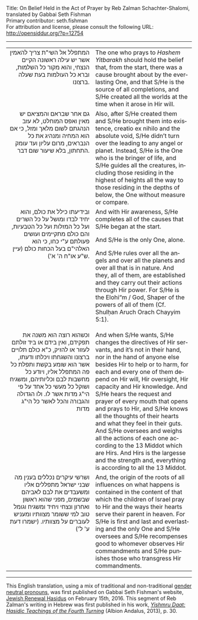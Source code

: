 <html>
<head></head>
<body>
Title: On Belief Held in the Act of Prayer by Reb Zalman Schachter-Shalomi, translated by Gabbai Seth Fishman<br />
Primary contributor: seth.fishman<br />
For attribution and license, please consult the following URL: <a href="http://opensiddur.org/?p=12754">http://opensiddur.org/?p=12754</a>
<p />
<hr />

<table style="margin-left: auto;margin-right: auto;"><tbody>
<tr><td style="vertical-align:top;" width="46%">
<div class="commentary" lang="he" style="text-align: right;">
המתפלל אל השי"ת צריך להאמין אשר יש עילה ראשונה הקיים הנצחי, והוא מקור כל השלמות, וברא כל העולמות בעת שעלה ברצונו. 
</span></div>
</td>
 
<td style="vertical-align:top;" width="53%">
<div class="english" lang="en">
The one who prays to <em>Hashem Yitbarakh</em> should hold the belief that, from the start, there was a cause brought about by the everlasting One, and that S/He is the source of all completions, and S/He created all the worlds at the time when it arose in Hir will.
</div>
</td></tr>


<tr><td style="vertical-align:top;" width="46%">
<div class="commentary" lang="he" style="text-align: right;">
גם אחר שבראם והמציאם יש מאין ואפס המוחלט, לא עזב הנהגתם לשום מלאך ומזל, כי אם הוא המחיה ומנהיג את כל הנבראים, מרום עליון ועד עומק התחתון, בלא שיעור שום דבר. 
</span></div>
</td>
 
<td style="vertical-align:top;" width="53%">
<div class="english" lang="en">
Also, after S/He created them and S/He brought them into existence, creatio ex nihilo and the absolute void, S/He didn’t turn over the leading to any angel or planet. Instead, S/He is the One who is the bringer of life, and S/He guides all the creatures, including those residing in the highest of heights all the way to those residing in the depths of below, the One without measure or compare.
</div>
</td></tr>


<tr><td style="vertical-align:top;" width="46%">
<div class="commentary" lang="he" style="text-align: right;">
ובידיעתו כילל את כולם, והוא יחיד לבדו ומושל על כל השרים ועל כל המזלות ועל כל הטבעיות, והם כולם מתקיימים ועושים פעולתם ע"י כחו, כי הוא האלהי"ם בעל הכחות כולם (עיין ש"ע או"ח ה' א'). 
</span></div>
</td>
 
<td style="vertical-align:top;" width="53%">
<div class="english" lang="en">
And with Hir awareness, S/He completes all of the causes that S/He began at the start.

And S/He is the only One, alone.

And S/He rules over all the angels and over all the planets and over all that is in nature. And they, all of them, are established and they carry out their actions through Hir power. For S/He is the Elohi“m / God, Shaper of the powers of all of them (Cf. Shulḥan Aruch Orach Chayyim 5:1).
</div>
</td></tr>


<tr><td style="vertical-align:top;" width="46%">
<div class="commentary" lang="he" style="text-align: right;">
וכשהוא רוצה הוא משנה את תפקידם, ואין בידם או ביד זולתם לעזור או להזיק, כ"א כולם תלויים ברצונו והשגחתו ויכלתו ודעתו, אשר הוא שומע בקשת ותפלת כל פה המתפלל אליו, ויודע כל מחשבות לבם וכליותיהם, ומשגיח ושוקל כל מעשי כל אחד על פי הי"ג מדות אשר לו. ולו הגדולה והגבורה והכל לאשר כל הי"ג מדות 
</span></div>
</td>
 
<td style="vertical-align:top;" width="53%">
<div class="english" lang="en">
And when S/He wants, S/He changes the directives of Hir servants, and it’s not in their hand, nor in the hand of anyone else besides Hir to help or to harm, for each and every one of them depend on Hir will, Hir oversight, Hir capacity and Hir knowledge. And S/He hears the request and prayer of every mouth that opens and prays to Hir, and S/He knows all the thoughts of their hearts and what they feel in their guts. And S/He oversees and weighs all the actions of each one according to the 13 Middot which are Hirs. And Hirs is the largesse and the strength and, everything is according to all the 13 Middot. 
</div>
</td></tr>


<tr><td style="vertical-align:top;" width="46%">
<div class="commentary" lang="he" style="text-align: right;">
ושרשי עיקרים נכללים בענין מה שבני ישראל מתפללים אליו ומשעבדים את לבם לאביהם שבשמים, מפני שהוא ראשון ואחרון ונצחי ויחיד ומשגיח וגומל טוב למי ששומר מצוותיו ומעניש לעוברים על מצוותיו. (ישמרו דעת ע' ל') 
</span></div>
</td>
 
<td style="vertical-align:top;" width="53%">
<div class="english" lang="en">
And, the origin of the roots of all influences on what happens is contained in the content of that which the children of Israel pray to Hir and the ways their hearts serve their parent in heaven. For S/He is first and last and everlasting and the only One and S/He oversees and S/He recompenses good to whomever observes Hir commandments and S/He punishes those who transgress Hir commandments.
</div>
</td></tr></tbody></table> 

<hr />
This English translation, using a mix of traditional and non-traditional <a href="https://en.wikipedia.org/wiki/Gender-specific_and_gender-neutral_pronouns">gender neutral pronouns</a>, was first published on Gabbai Seth Fishman's website, <a href="http://www.jewishrenewalhasidus.org/wordpress/the-act-of-prayer/">Jewish Renewal Hasidus</a> on February 15th, 2016. This segment of Reb Zalman's writing in Hebrew was first published in his work, <em><a href="https://www.createspace.com/4258938">Yishmru Daat: Hasidic Teachings of the Fourth Turning</a></em> (Albion Andalus, 2013), p. 30. 
</body>
</html>